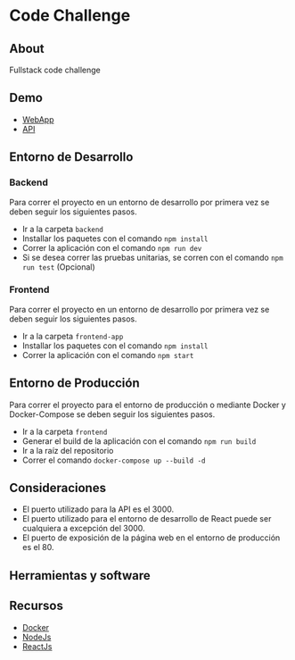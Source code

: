 # **Code Challenge**

## **About**

Fullstack code challenge

## **Demo**

- [WebApp](http://3.21.103.71/)
- [API](http://3.21.103.71:3000/)

## **Entorno de Desarrollo**

### **Backend**

Para correr el proyecto en un entorno de desarrollo por primera vez se deben seguir los siguientes pasos.

- Ir a la carpeta `backend`
- Installar los paquetes con el comando `npm install`
- Correr la aplicación con el comando `npm run dev`
- Si se desea correr las pruebas unitarias, se corren con el comando `npm run test` (Opcional)

### **Frontend**

Para correr el proyecto en un entorno de desarrollo por primera vez se deben seguir los siguientes pasos.

- Ir a la carpeta `frontend-app`
- Installar los paquetes con el comando `npm install`
- Correr la aplicación con el comando `npm start`

## **Entorno de Producción**

Para correr el proyecto para el entorno de producción o mediante Docker y Docker-Compose se deben seguir los siguientes pasos.

- Ir a la carpeta `frontend`
- Generar el build de la aplicación con el comando `npm run build`
- Ir a la raíz del repositorio
- Correr el comando `docker-compose up --build -d`

## **Consideraciones**

- El puerto utilizado para la API es el 3000.
- El puerto utilizado para el entorno de desarrollo de React puede ser cualquiera a excepción del 3000.
- El puerto de exposición de la página web en el entorno de producción es el 80.

## **Herramientas y software**

## **Recursos**

- [Docker](https://www.docker.com/)
- [NodeJs](https://nodejs.org/es/)
- [ReactJs](https://es.reactjs.org/)
